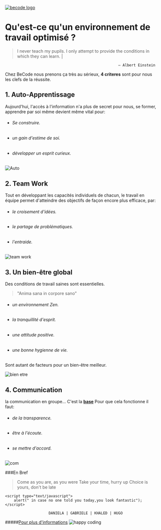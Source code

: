 [![becode logo](https://media.licdn.com/media/AAEAAQAAAAAAAAkvAAAAJDAyNzk3ODlhLWU0MGYtNDFjMy05YzJiLTVjMjQ5ZjQ1YjlkMw.png)](http://register.becode.org/) 





# **Qu'est-ce qu'un environnement de travail optimisé ?**

>    I never teach my pupils. I only attempt to provide the conditions in which they can learn. | 

 
                                                        – Albert Einstein

Chez BeCode nous prenons ça très au sérieux, **4 criteres** sont pour nous les clefs de la réussite.

## 1. Auto-Apprentissage
Aujourd'hui, l'accès à l'information n'a plus de secret pour nous, se former, apprendre par soi même devient même vital pour:

 * ###### Se construire.
 * ###### un gain d'estime de soi.
 * ###### développer un esprit curieux.

![Auto](http://cdn2.hubspot.net/hub/145335/file-807816862-jpg/6_solutions_to_your_most_common_lead_generation_problems_.jpg)

## 2. Team Work
Tout en développant les capacités individuels de chacun, le travail en équipe permet d'atteindre des objectifs de façon encore plus efficace, par:

* ###### le croisement d'idées.
* ###### le partage de problématiques.
* ###### l'entraide.

![team work](https://images-cdn.9gag.com/photo/ajr2j1g_700b.jpg)

## 3. Un bien-être global
 Des conditions de travail saines sont essentielles.

> "Anima sana in corpore sano"
 
 * ###### un environnement Zen.
 * ###### la tranquillité d'esprit.
 * ###### une attitude positive.
 * ###### une bonne hygienne de vie.

Sont autant de facteurs pour un bien-être meilleur. 

![bien etre](http://blog.afest.com/wp-content/uploads/2014/03/Smiley1.jpg)

## 4. Communication
la communication en groupe... C'est la **[base](https://c1.staticflickr.com/8/7188/6904406305_43786c0d1c_b.jpg)** 
Pour que cela fonctionne il faut:

 * ###### de la transparence.  
 * ###### être à l'écoute.
 * ###### se mettre d'accord.

![com](https://youtechassociates.com/wp-content/uploads/2016/01/comm.jpg)

###En Bref

>Come as you are, as you were
Take your time, hurry up
Choice is yours, don't be late



```
<script type="text/javascript">
    alert(" in case no one told you today,you look fantastic");
</script>
```

                        DANIELA | GABRIELE | KHALED | HUGO
                
#####[Pour plus d'informations](http://dickbutt.org/)
![happy coding](http://1.bp.blogspot.com/-aQDfNZ3zCOM/U2ok-CcfCmI/AAAAAAAAAmY/SMdYir_cSF0/s1600/happy-coding.gif)

